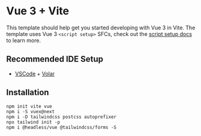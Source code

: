 # Vue 3 + Vite

This template should help get you started developing with Vue 3 in Vite. The template uses Vue 3 `<script setup>` SFCs, check out the [script setup docs](https://v3.vuejs.org/api/sfc-script-setup.html#sfc-script-setup) to learn more.

## Recommended IDE Setup

- [VSCode](https://code.visualstudio.com/) + [Volar](https://marketplace.visualstudio.com/items?itemName=johnsoncodehk.volar)



 ## Installation 

```
npm init vite vue     
npm i -S vuex@next         
npm i -D tailwindcss postcss autoprefixer 
npx tailwind init -p
npm i @headless/vue @tailwindcss/forms -S
```
